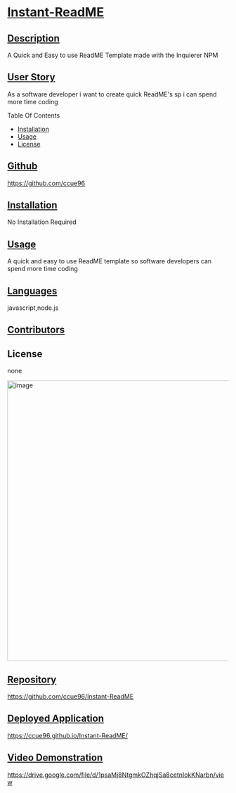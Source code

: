 # <ins>Instant-ReadME</ins>
  
  ## <ins>Description</ins>
  A Quick and Easy to use ReadME Template made with the Inquierer NPM

  ## <ins>User Story</ins> 
  As a software developer i want to create quick ReadME's sp i can spend more time coding
  
  Table Of Contents
  - [Installation](#installation)
  - [Usage](#usage)
  - [License](#license)

  ## <ins>Github</ins>
  https://github.com/ccue96

 

  ## <ins>Installation</ins>

  No Installation Required

  ## <ins>Usage</ins>
  A quick and easy to use ReadME template so software developers can spend more time coding


  ## <ins>Languages</ins>
  javascript,node.js

  ## <ins>Contributors</ins>
  

  ## License
  none
  
  
  <img width="637" alt="image" src="https://github.com/CCUE96/Instant-ReadME/assets/159393541/1327aa27-d633-4b28-8d48-5bedf33fed4e">


  ## <ins>Repository</ins>
  https://github.com/ccue96/Instant-ReadME


  ## <ins>Deployed Application</ins>
  https://ccue96.github.io/Instant-ReadME/

## <ins>Video Demonstration</ins>
https://drive.google.com/file/d/1psaMj8NtgmkOZhqjSa8cetnIokKNarbn/view

    

